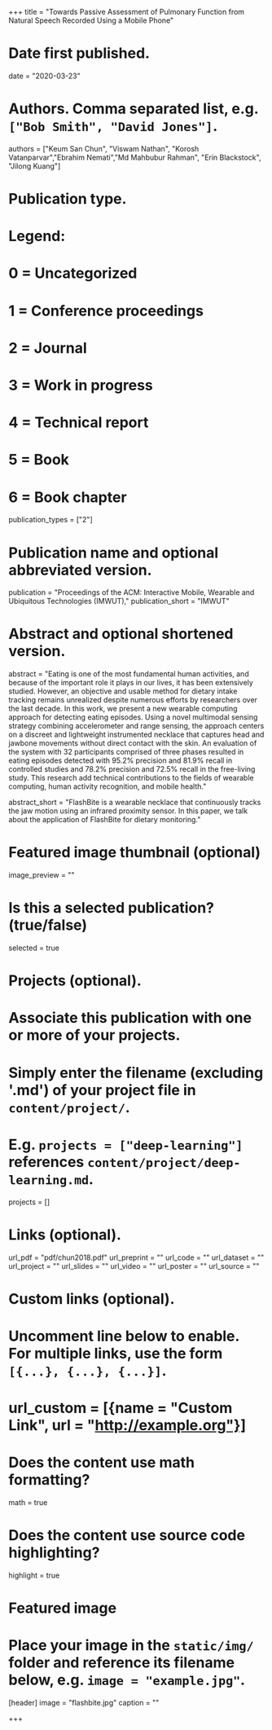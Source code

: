 +++
title = "Towards Passive Assessment of Pulmonary Function from Natural Speech Recorded Using a Mobile Phone"

# Date first published.
date = "2020-03-23"

# Authors. Comma separated list, e.g. `["Bob Smith", "David Jones"]`.
authors = ["Keum San Chun", "Viswam Nathan", "Korosh Vatanparvar","Ebrahim Nemati","Md Mahbubur Rahman", "Erin Blackstock", "Jilong Kuang"]

# Publication type.
# Legend:
# 0 = Uncategorized
# 1 = Conference proceedings
# 2 = Journal
# 3 = Work in progress
# 4 = Technical report
# 5 = Book
# 6 = Book chapter
publication_types = ["2"]

# Publication name and optional abbreviated version.
publication = "Proceedings of the ACM: Interactive Mobile, Wearable and Ubiquitous Technologies (IMWUT),"
publication_short = "IMWUT"

# Abstract and optional shortened version.
abstract = "Eating is one of the most fundamental human activities, and because of the important role it plays in our lives, it has been extensively studied. However, an objective and usable method for dietary intake tracking remains unrealized despite numerous efforts by researchers over the last decade. In this work, we present a new wearable computing approach for detecting eating episodes. Using a novel multimodal sensing strategy combining accelerometer and range sensing, the approach centers on a discreet and lightweight instrumented necklace that captures head and jawbone movements without direct contact with the skin. An evaluation of the system with 32 participants comprised of three phases resulted in eating episodes detected with 95.2% precision and 81.9% recall in controlled studies and 78.2% precision and 72.5% recall in the free-living study. This research add technical contributions to the fields of wearable computing, human activity recognition, and mobile health."

abstract_short = "FlashBite is a wearable necklace that continuously tracks the jaw motion using an infrared proximity sensor. In this paper, we talk about the application of FlashBite for dietary monitoring."

# Featured image thumbnail (optional)
image_preview = ""

# Is this a selected publication? (true/false)
selected = true

# Projects (optional).
#   Associate this publication with one or more of your projects.
#   Simply enter the filename (excluding '.md') of your project file in `content/project/`.
#   E.g. `projects = ["deep-learning"]` references `content/project/deep-learning.md`.
projects = [] 

# Links (optional).
url_pdf = "pdf/chun2018.pdf"
url_preprint = ""
url_code = ""
url_dataset = ""
url_project = ""
url_slides = ""
url_video = ""
url_poster = ""
url_source = ""

# Custom links (optional).
#   Uncomment line below to enable. For multiple links, use the form `[{...}, {...}, {...}]`.
# url_custom = [{name = "Custom Link", url = "http://example.org"}]

# Does the content use math formatting?
math = true

# Does the content use source code highlighting?
highlight = true

# Featured image
# Place your image in the `static/img/` folder and reference its filename below, e.g. `image = "example.jpg"`.
[header]
image = "flashbite.jpg"
caption = ""

+++

